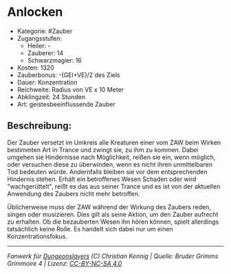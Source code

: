 # Anlocken

- Kategorie: #Zauber
- Zugangsstufen:
  - Heiler: -
  - Zauberer: 14
  - Schwarzmagier: 16
- Kosten: 1320
- Zauberbonus: -(GEI+VE)/2 des Ziels
- Dauer: Konzentration
- Reichweite: Radius von VE x 10 Meter
- Abklingzeit: 24 Stunden
- Art: geistesbeeinflussende Zauber

## Beschreibung:

Der Zauber versetzt im Umkreis alle Kreaturen einer vom ZAW beim Wirken bestimmten Art in Trance und zwingt sie, zu ihm zu kommen. Dabei umgehen sie Hindernisse nach Möglichkeit, reißen sie ein, wenn möglich, oder versuchen diese zu überwinden, wenn es nicht ihren unmittelbaren Tod bedeuten würde. Andernfalls bleiben sie vor dem entsprechenden Hindernis stehen. Erhält ein betroffenes Wesen Schaden oder wird "wachgerüttelt", reißt es das aus seiner Trance und es ist von der aktuellen Anwendung des Zaubers nicht mehr betroffen.

Üblicherweise muss der ZAW während der Wirkung des Zaubers reden, singen oder musizieren. Dies gilt als seine Aktion, um den Zauber aufrecht zu erhalten. Ob die bezauberten Wesen ihn hören können, spielt allerdings tatsächlich keine Rolle. Es handelt sich dabei nur um einen Konzentrationsfokus.

---

_Fanwerk für [Dungeonslayers](https://www.dungeonslayers.net/) (C) Christian Kennig | Quelle: Bruder Grimms Grimmoire 4 | Lizenz: [CC-BY-NC-SA 4.0](https://creativecommons.org/licenses/by-nc-sa/4.0/deed.de)_
